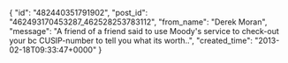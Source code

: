  {
   "id": "482440351791902",
   "post_id": "462493170453287_462528253783112",
   "from_name": "Derek Moran",
   "message": "A friend of a friend said to use Moody's service to check-out your bc CUSIP-number to tell you what its worth..",
   "created_time": "2013-02-18T09:33:47+0000"
 }
